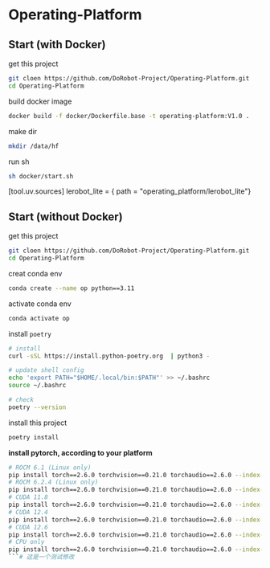 # Operating-Platform

## Start (with Docker)

get this project

```sh
git cloen https://github.com/DoRobot-Project/Operating-Platform.git
cd Operating-Platform
```

build docker image
```sh
docker build -f docker/Dockerfile.base -t operating-platform:V1.0 .
```

make dir
```sh
mkdir /data/hf
```

run sh
```sh
sh docker/start.sh
```


[tool.uv.sources]
lerobot_lite = { path = "operating_platform/lerobot_lite"}

## Start (without Docker)

get this project

```sh
git cloen https://github.com/DoRobot-Project/Operating-Platform.git
cd Operating-Platform
```

creat conda env

```sh
conda create --name op python==3.11
```

activate conda env

```sh
conda activate op
```

install `poetry`

```sh
# install
curl -sSL https://install.python-poetry.org  | python3 -

# update shell config
echo 'export PATH="$HOME/.local/bin:$PATH"' >> ~/.bashrc
source ~/.bashrc

# check
poetry --version
```

install this project

```sh
poetry install
```

**install pytorch, according to your platform**

```sh
# ROCM 6.1 (Linux only)
pip install torch==2.6.0 torchvision==0.21.0 torchaudio==2.6.0 --index-url https://download.pytorch.org/whl/rocm6.1
# ROCM 6.2.4 (Linux only)
pip install torch==2.6.0 torchvision==0.21.0 torchaudio==2.6.0 --index-url https://download.pytorch.org/whl/rocm6.2.4
# CUDA 11.8
pip install torch==2.6.0 torchvision==0.21.0 torchaudio==2.6.0 --index-url https://download.pytorch.org/whl/cu118
# CUDA 12.4
pip install torch==2.6.0 torchvision==0.21.0 torchaudio==2.6.0 --index-url https://download.pytorch.org/whl/cu124
# CUDA 12.6
pip install torch==2.6.0 torchvision==0.21.0 torchaudio==2.6.0 --index-url https://download.pytorch.org/whl/cu126
# CPU only
pip install torch==2.6.0 torchvision==0.21.0 torchaudio==2.6.0 --index-url https://download.pytorch.org/whl/cpu
```# 这是一个测试修改
